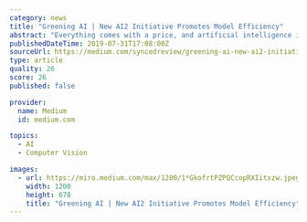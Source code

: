 ```yaml
---
category: news
title: "Greening AI | New AI2 Initiative Promotes Model Efficiency"
abstract: "Everything comes with a price, and artificial intelligence is no exception. The last decade has witnessed AI breakthroughs in object recognition, game playing, machine translation and many other areas. But these massive improvements required massive ..."
publishedDateTime: 2019-07-31T17:08:00Z
sourceUrl: https://medium.com/syncedreview/greening-ai-new-ai2-initiative-promotes-model-efficiency-7d67c1155cb0
type: article
quality: 26
score: 26
published: false

provider:
  name: Medium
  id: medium.com

topics:
  - AI
  - Computer Vision

images:
  - url: https://miro.medium.com/max/1200/1*GkofrtPZPQCcopRXIitxzw.jpeg
    width: 1200
    height: 678
    title: "Greening AI | New AI2 Initiative Promotes Model Efficiency"
---
```

